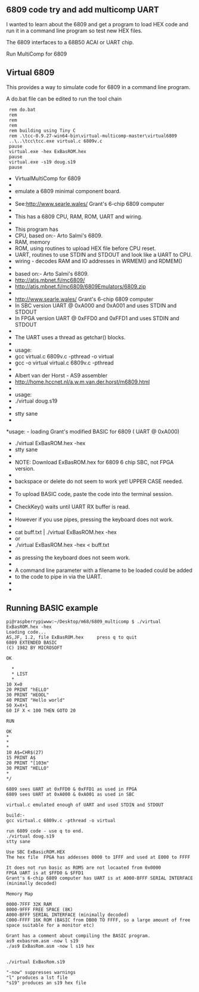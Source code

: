 ## 6809 code try and add multicomp UART

I wanted to learn about the 6809 and get a program to load HEX code
and run it in a command line program so test new HEX files.

The 6809 interfaces to a 68B50 ACAI or UART chip.

Run MultiComp for 6809 

## Virtual 6809 

This provides a way to simulate code for 6809 in a command line program.

A do.bat file can be edited to run the tool chain
```
 rem do.bat
 rem
 rem
 rem
 rem building using Tiny C 
 rem .\tcc-0.9.27-win64-bin\virtual-multicomp-master\virtual6809
 ..\..\tcc\tcc.exe virtual.c 6809v.c
 pause
 virtual.exe -hex ExBasROM.hex
 pause
 virtual.exe -s19 doug.s19
 pause
```

 * VirtualMultiComp for 6809
 * 
 * emulate a 6809 minimal component board.
 * 
 * See:http://www.searle.wales/ Grant's 6-chip 6809 computer
 * 
 * This has a 6809 CPU, RAM, ROM, UART and wiring.
 * 
 * This program has 
 * 	CPU, based on:- Arto Salmi's 6809.
 * 	RAM, memory
 * 	ROM, using routines to upload HEX file before CPU reset.
 *  UART, routines to use STDIN and STDOUT and look like a UART to CPU.	
 *  wiring - decodes RAM and IO addresses in WRMEM() and RDMEM()
 *
 * based on:- Arto Salmi's 6809.
 * http://atjs.mbnet.fi/mc6809/		
 * http://atjs.mbnet.fi/mc6809/6809Emulators/6809.zip
 * 
 * http://www.searle.wales/ Grant's 6-chip 6809 computer
 * In SBC  version UART @ 0xA000 and 0xA001 and uses STDIN and STDOUT
 * In FPGA version UART @ 0xFFD0 and 0xFFD1 and uses STDIN and STDOUT
 * 
 * The UART uses a thread as getchar() blocks.
 * 
 * usage: 
 * gcc virtual.c 6809v.c -pthread -o virtual
 * gcc -o virtual virtual.c 6809v.c -pthread 
 *
 * Albert van der Horst - AS9 assembler
 * http://home.hccnet.nl/a.w.m.van.der.horst/m6809.html
 * 
 * usage:
 * ./virtual doug.s19
 * 
 * stty sane
 * 
 *usage: - loading Grant's modified BASIC for 6809 ( UART @ 0xA000)
 * ./virtual ExBasROM.hex -hex
 * stty sane
 * 
 * NOTE: Download ExBasROM.hex for 6809 6 chip SBC, not FPGA version.
 * 
 * backspace or delete do not seem to work yet! UPPER CASE needed.
 * 
 * To upload BASIC code, paste the code into the terminal session.
 * 
 * CheckKey() waits until UART RX buffer is read.
 * 
 * However if you use pipes, pressing the keyboard does not work.
 *
 * cat buff.txt | ./virtual ExBasROM.hex -hex 
 * or
 *  ./virtual ExBasROM.hex -hex < buff.txt
 * 
 * as pressing the keyboard does not seem work.
 *  
 * A command line parameter with a filename to be loaded could be added
 * to the code to pipe in via the UART.
 * 
 * 

## Running BASIC example

```
pi@raspberrypiwww:~/Desktop/m68/6809_multicomp $ ./virtual ExBasROM.hex -hex
Loading code...
AS,JF, 1.2, file ExBasROM.hex     press q to quit 
6809 EXTENDED BASIC
(C) 1982 BY MICROSOFT

OK

  * 
  * LIST
  * 
10 X=0
20 PRINT "hELLO"
30 PRINT "HEOOL"
40 PRINT "Hello world"
50 X=X+1
60 IF X < 100 THEN GOTO 20
 
RUN 

OK
* 
* 
*  
10 A$=CHR$(27)
15 PRINT A$
20 PRINT "[103m"
30 PRINT "HELLO"
* 
*/
```

```
6809 sees UART at 0xFFD0 & 0xFFD1 as used in FPGA
6809 sees UART at 0xA000 & 0xA001 as used in SBC

virtual.c emulated enough of UART and used STDIN and STDOUT

build:-
gcc virtual.c 6809v.c -pthread -o virtual

run 6809 code - use q to end. 
./virtual doug.s19
stty sane

Use SBC ExBasicROM.HEX 
The hex file  FPGA has addesses 0000 to 1FFF and used at E000 to FFFF 

It does not run basic as ROMS are not locaated from 0x0000
FPGA UART is at $FFD0 & $FFD1
Grant's 6-chip 6809 computer has UART is at A000-BFFF SERIAL INTERFACE (minimally decoded)

Memory Map

0000-7FFF 32K RAM
8000-9FFF FREE SPACE (8K)
A000-BFFF SERIAL INTERFACE (minimally decoded)
C000-FFFF 16K ROM (BASIC from DB00 TO FFFF, so a large amount of free space suitable for a monitor etc)

Grant has a comment about compiling the BASIC program.
as9 exbasrom.asm -now l s19
./as9 ExBasRom.asm -now l s19 hex


./virtual ExBasRom.s19 

"-now" suppresses warnings
"l" produces a lst file
"s19" produces an s19 hex file

```
